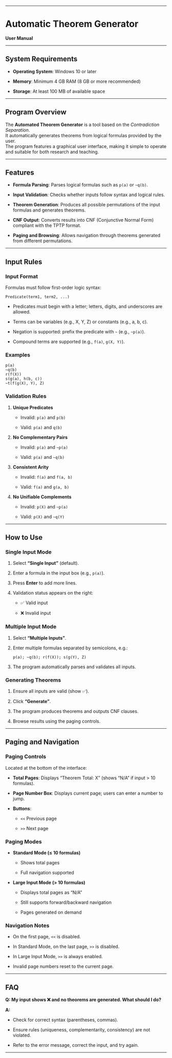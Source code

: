 
---

# Automatic Theorem Generator

**User Manual**

---

## System Requirements

- **Operating System**: Windows 10 or later
    
- **Memory**: Minimum 4 GB RAM (8 GB or more recommended)
    
- **Storage**: At least 100 MB of available space
    

---

## Program Overview

The **Automated Theorem Generator** is a tool based on the _Contradiction Separation_.  
It automatically generates theorems from logical formulas provided by the user.  
The program features a graphical user interface, making it simple to operate and suitable for both research and teaching.

---

## Features

- **Formula Parsing**: Parses logical formulas such as `p(a)` or `~q(b)`.
    
- **Input Validation**: Checks whether inputs follow syntax and logical rules.
    
- **Theorem Generation**: Produces all possible permutations of the input formulas and generates theorems.
    
- **CNF Output**: Converts results into CNF (Conjunctive Normal Form) compliant with the TPTP format.
    
- **Paging and Browsing**: Allows navigation through theorems generated from different permutations.
    

---

## Input Rules

### Input Format

Formulas must follow first-order logic syntax:

```
Predicate(term1, term2, ...)
```

- Predicates must begin with a letter; letters, digits, and underscores are allowed.
    
- Terms can be variables (e.g., X, Y, Z) or constants (e.g., a, b, c).
    
- Negation is supported: prefix the predicate with `~` (e.g., `~p(a)`).
    
- Compound terms are supported (e.g., `f(a)`, `g(X, Y)`).
    

### Examples

```
p(a)
~q(b)
r(f(X))
s(g(a), h(b, c))
~t(f(g(X), Y), Z)
```

### Validation Rules

1. **Unique Predicates**
    
    - Invalid: `p(a)` and `p(b)`
        
    - Valid: `p(a)` and `q(b)`
        
2. **No Complementary Pairs**
    
    - Invalid: `p(a)` and `~p(a)`
        
    - Valid: `p(a)` and `~q(b)`
        
3. **Consistent Arity**
    
    - Invalid: `f(a)` and `f(a, b)`
        
    - Valid: `f(a)` and `g(a, b)`
        
4. **No Unifiable Complements**
    
    - Invalid: `p(X)` and `~p(a)`
        
    - Valid: `p(X)` and `~q(Y)`
        

---

## How to Use

### Single Input Mode

1. Select **“Single Input”** (default).
    
2. Enter a formula in the input box (e.g., `p(a)`).
    
3. Press **Enter** to add more lines.
    
4. Validation status appears on the right:
    
    - ✅ Valid input
        
    - ❌ Invalid input
        

### Multiple Input Mode

1. Select **“Multiple Inputs”**.
    
2. Enter multiple formulas separated by semicolons, e.g.:
    
    ```
    p(a); ~q(b); r(f(X)); s(g(Y), Z)
    ```
    
3. The program automatically parses and validates all inputs.
    

### Generating Theorems

1. Ensure all inputs are valid (show ✅).
    
2. Click **“Generate”**.
    
3. The program produces theorems and outputs CNF clauses.
    
4. Browse results using the paging controls.
    

---

## Paging and Navigation

### Paging Controls

Located at the bottom of the interface:

- **Total Pages**: Displays “Theorem Total: X” (shows “N/A” if input > 10 formulas).
    
- **Page Number Box**: Displays current page; users can enter a number to jump.
    
- **Buttons**:
    
    - `<<` Previous page
        
    - `>>` Next page
        

### Paging Modes

- **Standard Mode (≤ 10 formulas)**
    
    - Shows total pages
        
    - Full navigation supported
        
- **Large Input Mode (> 10 formulas)**
    
    - Displays total pages as “N/A”
        
    - Still supports forward/backward navigation
        
    - Pages generated on demand
        

### Navigation Notes

- On the first page, `<<` is disabled.
    
- In Standard Mode, on the last page, `>>` is disabled.
    
- In Large Input Mode, `>>` is always enabled.
    
- Invalid page numbers reset to the current page.
    

---

## FAQ

**Q: My input shows ❌ and no theorems are generated. What should I do?**

**A:**

- Check for correct syntax (parentheses, commas).
    
- Ensure rules (uniqueness, complementarity, consistency) are not violated.
    
- Refer to the error message, correct the input, and try again.
    

---
